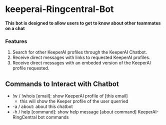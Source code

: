 # keeperai-Ringcentral-Bot
**This bot is designed to allow users to get to know about other teammates on a chat**
### Features
  1. Search for other KeeperAI profiles through the KeeperAI Chatbot. 
  2. Receive direct messages with links to requested KeeperAI profiles.
  3. Receive direct messages with an embeded version of the KeeperAI profile requested.
## Commands to Interact with Chatbot
- !w / !whois [email]: show KeeperAI profile of [this email]
  - this will show the Keeper profile of the user querried 
- -a / about: about this chatbot
- -h / help [command]: show help message [about command]
KeeperAI-RingCentral bot commands
